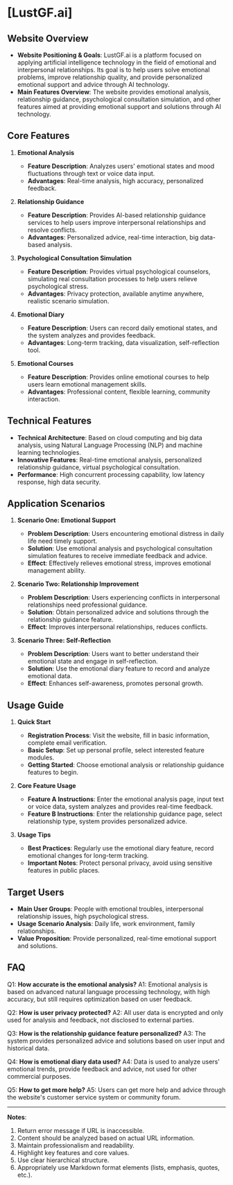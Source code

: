 # [LustGF.ai]

## Website Overview
- **Website Positioning & Goals**: LustGF.ai is a platform focused on applying artificial intelligence technology in the field of emotional and interpersonal relationships. Its goal is to help users solve emotional problems, improve relationship quality, and provide personalized emotional support and advice through AI technology.
- **Main Features Overview**: The website provides emotional analysis, relationship guidance, psychological consultation simulation, and other features aimed at providing emotional support and solutions through AI technology.

## Core Features
1. **Emotional Analysis**
   - **Feature Description**: Analyzes users' emotional states and mood fluctuations through text or voice data input.
   - **Advantages**: Real-time analysis, high accuracy, personalized feedback.

2. **Relationship Guidance**
   - **Feature Description**: Provides AI-based relationship guidance services to help users improve interpersonal relationships and resolve conflicts.
   - **Advantages**: Personalized advice, real-time interaction, big data-based analysis.

3. **Psychological Consultation Simulation**
   - **Feature Description**: Provides virtual psychological counselors, simulating real consultation processes to help users relieve psychological stress.
   - **Advantages**: Privacy protection, available anytime anywhere, realistic scenario simulation.

4. **Emotional Diary**
   - **Feature Description**: Users can record daily emotional states, and the system analyzes and provides feedback.
   - **Advantages**: Long-term tracking, data visualization, self-reflection tool.

5. **Emotional Courses**
   - **Feature Description**: Provides online emotional courses to help users learn emotional management skills.
   - **Advantages**: Professional content, flexible learning, community interaction.

## Technical Features
- **Technical Architecture**: Based on cloud computing and big data analysis, using Natural Language Processing (NLP) and machine learning technologies.
- **Innovative Features**: Real-time emotional analysis, personalized relationship guidance, virtual psychological consultation.
- **Performance**: High concurrent processing capability, low latency response, high data security.

## Application Scenarios
1. **Scenario One: Emotional Support**
   - **Problem Description**: Users encountering emotional distress in daily life need timely support.
   - **Solution**: Use emotional analysis and psychological consultation simulation features to receive immediate feedback and advice.
   - **Effect**: Effectively relieves emotional stress, improves emotional management ability.

2. **Scenario Two: Relationship Improvement**
   - **Problem Description**: Users experiencing conflicts in interpersonal relationships need professional guidance.
   - **Solution**: Obtain personalized advice and solutions through the relationship guidance feature.
   - **Effect**: Improves interpersonal relationships, reduces conflicts.

3. **Scenario Three: Self-Reflection**
   - **Problem Description**: Users want to better understand their emotional state and engage in self-reflection.
   - **Solution**: Use the emotional diary feature to record and analyze emotional data.
   - **Effect**: Enhances self-awareness, promotes personal growth.

## Usage Guide
1. **Quick Start**
   - **Registration Process**: Visit the website, fill in basic information, complete email verification.
   - **Basic Setup**: Set up personal profile, select interested feature modules.
   - **Getting Started**: Choose emotional analysis or relationship guidance features to begin.

2. **Core Feature Usage**
   - **Feature A Instructions**: Enter the emotional analysis page, input text or voice data, system analyzes and provides real-time feedback.
   - **Feature B Instructions**: Enter the relationship guidance page, select relationship type, system provides personalized advice.

3. **Usage Tips**
   - **Best Practices**: Regularly use the emotional diary feature, record emotional changes for long-term tracking.
   - **Important Notes**: Protect personal privacy, avoid using sensitive features in public places.

## Target Users
- **Main User Groups**: People with emotional troubles, interpersonal relationship issues, high psychological stress.
- **Usage Scenario Analysis**: Daily life, work environment, family relationships.
- **Value Proposition**: Provide personalized, real-time emotional support and solutions.

## FAQ
Q1: **How accurate is the emotional analysis?**
A1: Emotional analysis is based on advanced natural language processing technology, with high accuracy, but still requires optimization based on user feedback.

Q2: **How is user privacy protected?**
A2: All user data is encrypted and only used for analysis and feedback, not disclosed to external parties.

Q3: **How is the relationship guidance feature personalized?**
A3: The system provides personalized advice and solutions based on user input and historical data.

Q4: **How is emotional diary data used?**
A4: Data is used to analyze users' emotional trends, provide feedback and advice, not used for other commercial purposes.

Q5: **How to get more help?**
A5: Users can get more help and advice through the website's customer service system or community forum.

---

**Notes**: 
1. Return error message if URL is inaccessible.
2. Content should be analyzed based on actual URL information.
3. Maintain professionalism and readability.
4. Highlight key features and core values.
5. Use clear hierarchical structure.
6. Appropriately use Markdown format elements (lists, emphasis, quotes, etc.). 